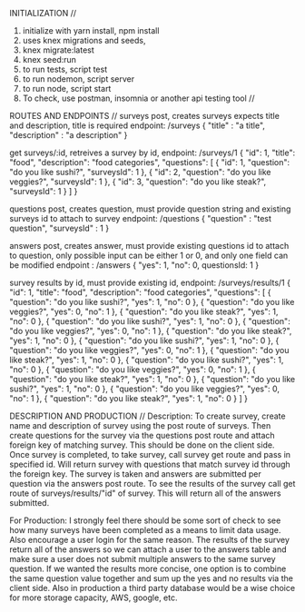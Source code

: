 INITIALIZATION
//
1. initialize with yarn install, npm install
2. uses knex migrations and seeds,
3. knex migrate:latest
4. knex seed:run
5. to run tests, script test
6. to run nodemon, script server
7. to run node, script start
8. To check, use postman, insomnia or another api testing tool
//

ROUTES AND ENDPOINTS
//
surveys post, creates surveys expects title and description, title is required
endpoint: /surveys
{
  "title" : "a title",
  "description" : "a description"
}

get surveys/:id, retreives a survey by id,
endpoint: /surveys/1
{
  "id": 1,
  "title": "food",
  "description": "food categories",
  "questions": [
    {
      "id": 1,
      "question": "do you like sushi?",
      "surveysId": 1
    },
    {
      "id": 2,
      "question": "do you like veggies?",
      "surveysId": 1
    },
    {
      "id": 3,
      "question": "do you like steak?",
      "surveysId": 1
    }
  ]
}

questions post, creates question, must provide question string and existing surveys id to attach to survey
endpoint: /questions
{
  "question" : "test question",
  "surveysId" : 1
}

answers post, creates answer, must provide existing questions id to attach to question,
only possible input can be either 1 or 0, and only one field can be modified
endpoint : /answers
{
  "yes": 1,
  "no": 0,
  questionsId: 1
}

survey results by id, must provide existing id,
endpoint: /surveys/results/1
{
  "id": 1,
  "title": "food",
  "description": "food categories",
  "questions": [
    {
      "question": "do you like sushi?",
      "yes": 1,
      "no": 0
    },
    {
      "question": "do you like veggies?",
      "yes": 0,
      "no": 1
    },
    {
      "question": "do you like steak?",
      "yes": 1,
      "no": 0
    },
    {
      "question": "do you like sushi?",
      "yes": 1,
      "no": 0
    },
    {
      "question": "do you like veggies?",
      "yes": 0,
      "no": 1
    },
    {
      "question": "do you like steak?",
      "yes": 1,
      "no": 0
    },
    {
      "question": "do you like sushi?",
      "yes": 1,
      "no": 0
    },
    {
      "question": "do you like veggies?",
      "yes": 0,
      "no": 1
    },
    {
      "question": "do you like steak?",
      "yes": 1,
      "no": 0
    },
    {
      "question": "do you like sushi?",
      "yes": 1,
      "no": 0
    },
    {
      "question": "do you like veggies?",
      "yes": 0,
      "no": 1
    },
    {
      "question": "do you like steak?",
      "yes": 1,
      "no": 0
    },
    {
      "question": "do you like sushi?",
      "yes": 1,
      "no": 0
    },
    {
      "question": "do you like veggies?",
      "yes": 0,
      "no": 1
    },
    {
      "question": "do you like steak?",
      "yes": 1,
      "no": 0
    }
  ]
}

DESCRIPTION AND PRODUCTION
//
Description:
  To create survey, create name and description of survey using the post route of surveys. Then create questions for the survey via the questions post route and attach foreign key of matching survey. This should be done on the client side. Once survey is completed, to take survey, call survey get route and pass in specified id. Will return survey with questions that match survey id through the foreign key. The survey is taken and answers are submitted per question via the answers post route. To see the results of the survey call get route of surveys/results/"id" of survey. This will return all of the answers submitted.

For Production:
  I strongly feel there should be some sort of check to see how many surveys have been completed as a means to limit data usage. Also encourage a user login for the same reason. The results of the survey return all of the answers so we can attach a user to the answers table and make sure a user does not submit multiple answers to the same survey question. If we wanted the results more concise, one option is to combine the same question value together and sum up the yes and no results via the client side. Also in production a third party database would be a wise choice for more storage capacity, AWS, google, etc.
